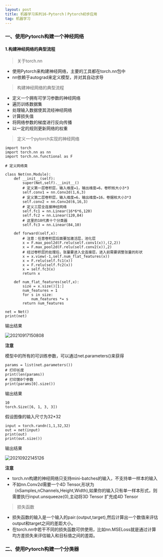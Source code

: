 ```yaml
---
layout: post
title: 机器学习系列16-Pytorch丨Pytorch初步应用
tag: 机器学习
---
```


### 一、使用Pytorch构建一个神经网络

#### 1.构建神经网络的典型流程

> 关于torch.nn

- 使用Pytorch来构建神经网络，主要的工具都在torch.nn包中
- nn依赖于autograd来定义模型，并对其自动求导

> 构建神经网络的典型流程

- 定义一个拥有可学习参数的神经网络
- 遍历训练数据集
- 处理输入数据使其流经神经网络
- 计算损失值
- 将网络参数的梯度进行反向传播
- 以一定的规则更新网络的权重

> 定义一个pytorch实现的神经网络

    import torch
    import torch.nn as nn
    import torch.nn.functional as F 

    # 定义网络类

    class Net(nn.Module):
        def __init__(self):
            super(Net,self).__init__()
            # 定义第一层卷积层，输入维度=1，输出维度=6，卷积核大小3*3
            self.conv1 = nn.Conv2d(1,6,3)
            # 定义第二层卷积层，输入维度=6，输出维度=16，卷据核大小3*3
            self.conv2 = nn.Conv2d(6,16,3)
            # 定义三层全连接神经网络
            self.fc1 = nn.Linear(16*6*6,120)
            self.fc2 = nn.Linear(120,84)
            # 这里的10代表十个分类器
            self.fc3 = nn.Linear(84,10)

        def forward(self,x):
            # 注意：任意卷积层后面要加激活层，池化层
            x = F.max_pool2d(F.relu(self.conv1(x)),(2,2))
            x = F.max_pool2d(F.relu(self.conv2(x)),2)
            # 经过卷积层的处理后，张量要进入全连接层，进入前需要调整张量的形状
            x = x.view(-1,self.num_flat_features(x))
            x = F.relu(self.fc1(x))
            x = F.relu(self.fc2(x))
            x = self.fc3(x)
            return x

        def num_flat_features(self,x):
            size = x.size()[1:]
            num_features = 1
            for s in size:
                num_features *= s
            return num_features
        
    net = Net()
    print(net)

输出结果

![20210917150808](https://cdn.jsdelivr.net/gh/luckykang/picture_bed/blogs_images/20210917150808.png)

**注意**

模型中的所有的可训练参数，可以通过net.parameters()来获得

    params = list(net.parameters())
    # 打印长度
    print(len(params))
    # 打印第0个参数
    print(params[0].size())

输出结果

    10
    torch.Size([6, 1, 3, 3])

假设图像的输入尺寸为32*32

    input = torch.randn(1,1,32,32)
    out = net(input)
    print(out)
    print(out.size())

输出结果

![20210922145126](https://cdn.jsdelivr.net/gh/luckykang/picture_bed/blogs_images/20210922145126.png)

**注意**

- torch.nn构建的神经网络只支持mini-batches的输入，不支持单一样本的输入
- 不如nn.Conv2d需要一个4D Tensor,形状为（nSamples,nChannels,Height,Width),如果你的输入只有单一样本形式，则需要执行input.unsqueeze(0),主动将3D Tensor 扩充成4D Tensor
  

> 损失函数

- 损失函数的输入是一个输入的pair:(output,target),然后计算出一个数值来评估output和target之间的差距大小。
- 在torch.nn中若干不同的损失函数可供使用，比如nn.MSELoss就是通过计算均方差损失来评估输入和目标值之间的差距。














### 二、使用Pytorch构建一个分类器

